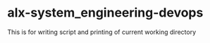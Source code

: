 # alx-system_engineering-devops
This is for writing script and printing of current working directory
